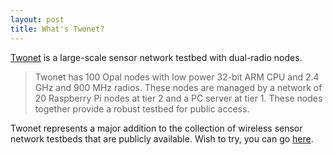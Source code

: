 ```yaml
---
layout: post
title: What's Twonet?
---
```


[Twonet](http://twonet.cs.uh.edu) is a large-scale sensor network testbed with dual-radio nodes. 
>Twonet has 100 Opal nodes with low power 32-bit ARM CPU and 2.4 GHz and 900 MHz radios. These nodes are managed by a network of 20 Raspberry Pi nodes at tier 2 and a PC server at tier 1. These nodes together provide a robust testbed for public access. 

Twonet represents a major addition to the collection of wireless sensor network testbeds that are publicly available. Wish to try, you can go [here](http://twonet.cs.uh.edu/webentry/).
